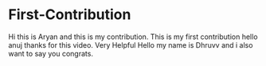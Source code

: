 # First-Contribution
Hi this is Aryan and this is my contribution.
This is my first contribution
hello anuj thanks for this video. Very Helpful
Hello my name is Dhruvv and i also want to say you congrats.
